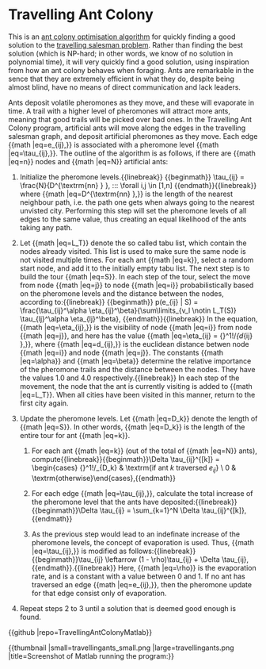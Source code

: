 # Travelling Ant Colony

This is an [ant colony optimisation algorithm](https://en.wikipedia.org/wiki/Ant_colony_optimization_algorithms) for quickly finding a good solution to the [travelling salesman problem](https://en.wikipedia.org/wiki/Travelling_salesman_problem). Rather than finding the best solution (which is NP-hard; in other words, we know of no solution in polynomial time), it will very quickly find a good solution, using inspiration from how an ant colony behaves when foraging. Ants are remarkable in the sence that they are extremely efficient in what they do, despite being almost blind, have no means of direct communication and lack leaders.

Ants deposit volatile pheromones as they move, and these will evaporate in time. A trail with a higher level of pheromones will attract more ants, meaning that good trails will be picked over bad ones. In the Travelling Ant Colony program, artificial ants will move along the edges in the travelling salesman graph, and deposit artificial pheromones as they move. Each edge {{math |eq=e_{ij}\,}} is associated with a pheromone level {{math |eq=\tau_{ij}\,}}. The outline of the algorithm is as follows, if there are {{math |eq=n}} nodes and {{math |eq=N}} artificial ants:

1. Initialize the pheromone levels.{{linebreak}}
   {{beginmath}}
   \tau_{ij} = \frac{N}{D^{\textrm{nn} } }, \:\:\: \forall i,j \in [1,n]
   {{endmath}}{{linebreak}}
   where {{math |eq=D^{\textrm{nn} }\,}} is the length of the nearest neighbour path, i.e. the path one gets when always going to the nearest unvisted city. Performing this step will set the pheromone levels of all edges to the same value, thus creating an equal likelihood of the ants taking any path.

2. Let {{math |eq=L_T}} denote the so called tabu list, which contain the nodes already visited. This list is used to make sure the same node is not visited multiple times. For each ant {{math |eq=k}}, select a random start node, and add it to the initially empty tabu list. The next step is to build the tour {{math |eq=S}}. In each step of the tour, select the move from node {{math |eq=j}} to node {{math |eq=i}} probabilistically based on the pheromone levels and the distance between the nodes, according to:{{linebreak}}
   {{beginmath}}
   p(e_{ij} | S) = \frac{\tau_{ij}^\alpha \eta_{ij}^\beta}{\sum\limits_{v_l \notin L_T(S)} \tau_{lj}^\alpha \eta_{lj}^\beta}\,
   {{endmath}}{{linebreak}}
   In the equation, {{math |eq=\eta_{ij}\,}} is the visibility of node {{math |eq=i}} from node {{math |eq=j}}, and here has the value {{math |eq=\eta_{ij} = {}^1\!/_{d_{ij} }\,}}, where {{math |eq=d_{ij}\,}} is the euclidean distance betwen node {{math |eq=i}} and node {{math |eq=j}}. The constants {{math |eq=\alpha}} and {{math |eq=\beta}} determine the relative importance of the pheromone trails and the distance between the nodes. They have the values 1.0 and 4.0 respectively.{{linebreak}}
   In each step of the movement, the node that the ant is currently visiting is added to {{math |eq=L_T}}. When all cities have been visited in this manner, return to the first city again.

3. Update the pheromone levels. Let {{math |eq=D_k}} denote the length of {{math |eq=S}}. In other words, {{math |eq=D_k}} is the length of the entire tour for ant {{math |eq=k}}.
    1. For each ant {{math |eq=k}} (out of the total of {{math |eq=N}} ants), compute{{linebreak}}{{beginmath}}\Delta \tau_{ij}^{[k]} = \begin{cases} {}^1\!/_{D_k} & \textrm{if ant $k$ traversed $e_{ij}$} \\ 0 & \textrm{otherwise}\end{cases}\,{{endmath}}

    2. For each edge {{math |eq=\tau_{ij}\,}}, calculate the total increase of the pheromone level that the ants have deposited:{{linebreak}}{{beginmath}}\Delta \tau_{ij} = \sum_{k=1}^N \Delta \tau_{ij}^{[k]}\,{{endmath}}

    3. As the previous step would lead to an indefinate increase of the pheromone levels, the concept of evaporation is used. Thus, {{math |eq=\tau_{ij}\,}} is modified as follows:{{linebreak}}{{beginmath}}\tau_{ij} \leftarrow (1 - \rho)\tau_{ij} + \Delta \tau_{ij}\,{{endmath}}.{{linebreak}}
    Here, {{math |eq=\rho}} is the evaporation rate, and is a constant with a value between 0 and 1. If no ant has traversed an edge {{math |eq=e_{ij}\,}}, then the pheromone update for that edge consist only of evaporation.

4. Repeat steps 2 to 3 until a solution that is deemed good enough is found.


{{github |repo=TravellingAntColonyMatlab}}


{{thumbnail |small=travellingants_small.png |large=travellingants.png |title=Screenshot of Matlab running the program:}}
